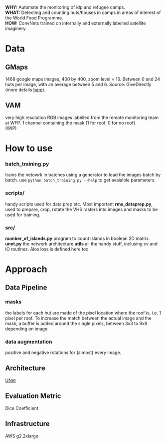 **WHY:** Automate the monitoring of idp and refugee camps.<br>
**WHAT:** Detecting and counting huts/houses in camps in areas of interest of the World Food Programme.<br>
**HOW:** ConvNets trained on internally and externally labelled satellite imaginery.<br>

# Data
## GMaps
1468 google maps images, 400 by 400, zoom level = 16. Between 0 and 24 huts per image, with an average between 5 and 6. Source: GiveDirectly (more details [here](http://ssg.mit.edu/~krv/pubs/AbelsonVS_kdd2014.pdf)).<br>
## VAM
very high resolution RGB images labelled from the remote monitoring team at WFP. 1 channel containing the mask (1 for roof, 0 for no roof)<br> 
(WIP)
# How to use
### batch_training.py
trains the netowrk in batches using a generator to load the images batch by batch. use `python batch_training.py --help` to get avaialble parameters.
### scripts/
handy scripts used for data prep etc. Most important **rms_dataprep.py**, used to prepare, crop, rotate the VHS rasters into images and masks to be used for training. 
### src/
**number_of_islands.py** program to count islands in boolean 2D matrix.<br>
**unet.py** the network architecture
**utils** all the handy stuff, inclusing cv and IO routines. Alos loss is defined here too.

 
# Approach
## Data Pipeline
### masks
the labels for each hut are made of the pixel location where the roof is, i.e. 1 pixel per roof. To increase the match between the actual image and the mask, a buffer is added around the single pixels, between 3x3 to 9x9 depending on image.
### data augmentation
positive and negative rotations for (almost) every image.

## Architecture
[UNet](https://arxiv.org/abs/1505.04597)
## Evaluation Metric
Dice Coefficient
## Infrastructure
AWS g2.2xlarge
